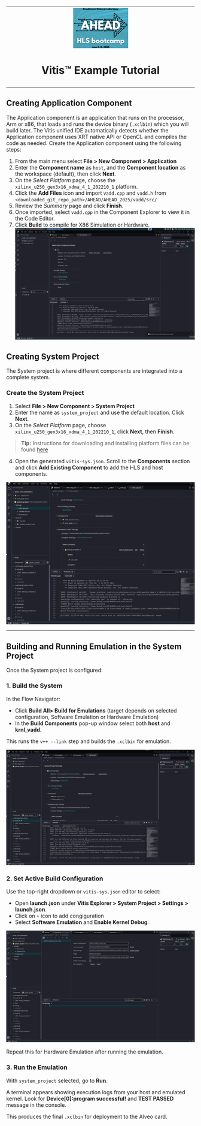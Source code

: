 <table class="sphinxhide" width="100%">
  <tr>
    <td align="center">
      <img src="./images/copy.png" width="30%"/><h1>Vitis™ Example Tutorial</h1>
    </td>
  </tr>
  <tr>
    <td></td>
  </tr>
</table>

## Creating Application Component

The Application component is an application that runs on the processor, Arm or x86, that loads and runs the device binary (`.xclbin`) which you will build later. The Vitis unified IDE automatically detects whether the Application component uses XRT native API or OpenCL and compiles the code as needed. Create the Application component using the following steps:

1. From the main menu select **File > New Component > Application**
2. Enter the **Component name** as `host`, and the **Component location** as the workspace (default), then click **Next**.
3. On the *Select Platform* page, choose the `xilinx_u250_gen3x16_xdma_4_1_202210_1` platform.
4. Click the **Add Files** icon and import `vadd.cpp` and `vadd.h` from `<downloaded_git_repo_path>/AHEAD/AHEAD_2025/vadd/src/`
5. Review the *Summary* page and click **Finish**.
6. Once imported, select `vadd.cpp` in the Component Explorer to view it in the Code Editor.
7. Click **Build** to compile for X86 Simulation or Hardware.
![vitis](./images/u13.png)


## Creating System Project

The System project is where different components are integrated into a complete system.

### Create the System Project

1. Select **File > New Component > System Project**
2. Enter the name as `system_project` and use the default location. Click **Next**.
3. On the *Select Platform* page, choose `xilinx_u250_gen3x16_xdma_4_1_202210_1`, click **Next**, then **Finish**.

> **Tip:** Instructions for downloading and installing platform files can be found [here](https://docs.amd.com/r/en-US/ug1301-getting-started-guide-alveo-accelerator-cards/XRT-and-Deployment-Platform-Installation-Procedures-on-RedHat-and-CentOS)

4. Open the generated `vitis-sys.json`. Scroll to the **Components** section and click **Add Existing Component** to add the HLS and host components.

![vitis](./images/u12.png)

---

## Building and Running Emulation in the System Project

Once the System project is configured:

### 1. Build the System

In the Flow Navigator:
- Click **Build All> Build for Emulations** (target depends on selected configuration, Software Emulation or Hardware Emulation)
- In the **Build Components** pop-up window select both **host** and **krnl_vadd**.

This runs the `v++ --link` step and builds the `.xclbin` for emulation.

![vitis](./images/u14.png)

### 2. Set Active Build Configuration

Use the top-right dropdown or `vitis-sys.json` editor to select:
- Open **launch.json** under **Vitis Explorer > System Project > Settings > launch.json**.
- Click on `+` icon to add congiguration
- Select **Software Emulation** and **Enable Kernel Debug**.
  
![vitis](./images/u15.png)

Repeat this for Hardware Emulation after running the emulation.

### 3. Run the Emulation

With `system_project` selected, go to **Run**.

A terminal appears showing execution logs from your host and emulated kernel. Look for **Device[0]:program successful!** and **TEST PASSED** message in the console.

This produces the final `.xclbin` for deployment to the Alveo card.
